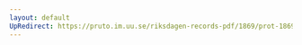 ```yaml
---
layout: default
UpRedirect: https://pruto.im.uu.se/riksdagen-records-pdf/1869/prot-1869--ak--310/prot-1869--ak--310_000.pdf
---
```

